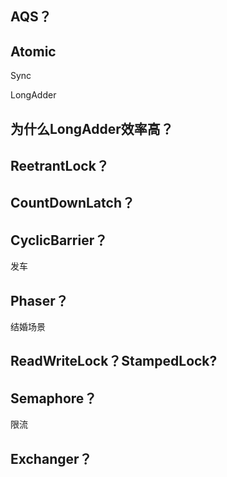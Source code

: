 ## AQS？

## Atomic

Sync

LongAdder

## 为什么LongAdder效率高？

## ReetrantLock？

## CountDownLatch？



## CyclicBarrier？

发车

## Phaser？

结婚场景

## ReadWriteLock？StampedLock?

## Semaphore？

限流

## Exchanger？

